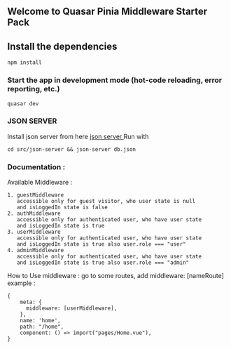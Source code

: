 ## Welcome to Quasar Pinia Middleware Starter Pack

## Install the dependencies
```
npm install
```
### Start the app in development mode (hot-code reloading, error reporting, etc.)
``` 
quasar dev
```
### JSON SERVER
Install json server from here 
[json server ](https://www.npmjs.com/package/json-server)
Run with 
```
cd src/json-server && json-server db.json
```

### Documentation :
Available Middleware :
```
1. guestMiddleware 
   accessible only for guest visitor, who user state is null 
   and isLoggedIn state is false
2. authMiddleware
   accessible only for authenticated user, who have user state  
   and isLoggedIn state is true
3. userMiddleware
   accessible only for authenticated user, who have user state  
   and isLoggedIn state is true also user.role === "user"
4. adminMiddleware
   accessible only for authenticated user, who have user state  
   and isLoggedIn state is true also user.role === "admin"
```

How to Use middleware :
	go to some routes, add middleware: [nameRoute]
	example : 

    {
        meta: {
          middleware: [userMiddleware],
        },
        name: 'home',
        path: "/home",
        component: () => import("pages/Home.vue"),
	}	

